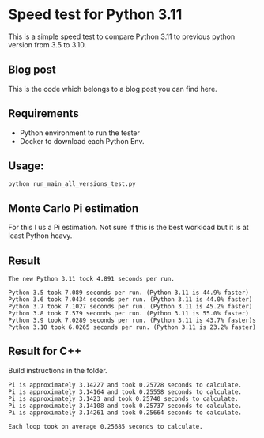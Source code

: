 # Speed test for Python 3.11
This is a simple speed test to compare Python 3.11 to previous python version from 3.5 to 3.10.

## Blog post
This is the code which belongs to a blog post you can find here.

## Requirements
- Python environment to run the tester
- Docker to download each Python Env.

## Usage:
```shell
python run_main_all_versions_test.py
```

## Monte Carlo Pi estimation
For this I us a Pi estimation. Not sure if this is the best workload but it is at least Python heavy.

## Result
```stdout
The new Python 3.11 took 4.891 seconds per run.

Python 3.5 took 7.089 seconds per run. (Python 3.11 is 44.9% faster)
Python 3.6 took 7.0434 seconds per run. (Python 3.11 is 44.0% faster)
Python 3.7 took 7.1027 seconds per run. (Python 3.11 is 45.2% faster)
Python 3.8 took 7.579 seconds per run. (Python 3.11 is 55.0% faster)
Python 3.9 took 7.0289 seconds per run. (Python 3.11 is 43.7% faster)s
Python 3.10 took 6.0265 seconds per run. (Python 3.11 is 23.2% faster)
```

## Result for C++
Build instructions in the folder.

```stdout
Pi is approximately 3.14227 and took 0.25728 seconds to calculate.
Pi is approximately 3.14164 and took 0.25558 seconds to calculate.
Pi is approximately 3.1423 and took 0.25740 seconds to calculate.
Pi is approximately 3.14108 and took 0.25737 seconds to calculate.
Pi is approximately 3.14261 and took 0.25664 seconds to calculate.

Each loop took on average 0.25685 seconds to calculate.
```

